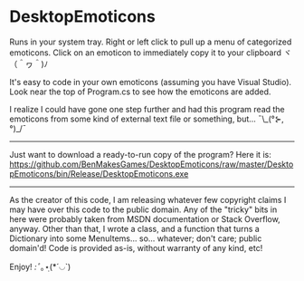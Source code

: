 # DesktopEmoticons

Runs in your system tray. Right or left click to pull up a menu of categorized emoticons. Click on an emoticon to immediately copy it to your clipboard ヾ（＾ヮ＾)ﾉ

It's easy to code in your own emoticons (assuming you have Visual Studio). Look near the top of Program.cs to see how the emoticons are added.

I realize I could have gone one step further and had this program read the emoticons from some kind of external text file or something, but... ¯\\\_(°⊱,°)_/¯

---

Just want to download a ready-to-run copy of the program? Here it is: https://github.com/BenMakesGames/DesktopEmoticons/raw/master/DesktopEmoticons/bin/Release/DesktopEmoticons.exe

---

As the creator of this code, I am releasing whatever few copyright claims I may have over this code to the public domain. Any of the "tricky" bits in here were probably taken from MSDN documentation or Stack Overflow, anyway. Other than that, I wrote a class, and a function that turns a Dictionary into some MenuItems... so... whatever; don't care; public domain'd! Code is provided as-is, without warranty of any kind, etc!

Enjoy! *:ﾟ*｡⋆ฺ(*´◡`)
